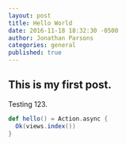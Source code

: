 ```yaml
---
layout: post
title: Hello World
date: 2016-11-18 18:32:30 -0500
author: Jonathan Parsons
categories: general
published: true
---
```

## This is my first post.

Testing 123.

```scala
def hello() = Action.async {
  Ok(views.index())
}
```
